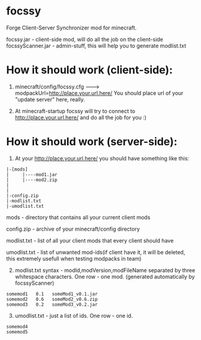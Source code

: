 focssy
======

Forge Client-Server Synchronizer mod for minecraft.

focssy.jar - client-side mod, will do all the job on the client-side
focssyScanner.jar - admin-stuff, this will help you to generate modlist.txt

How it should work (client-side):
======
1) minecraft/config/focssy.cfg
---> modpackUrl=http://place.your.url.here/
You should place url of your "update server" here, really.

2) At minecraft-startup focssy will try to connect to http://place.your.url.here/ and do all the job for you :)


How it should work (server-side):
======
1) At your http://place.your.url.here/ you should have something like this:
```
|-[mods]
|     |----mod1.jar
|     |----mod2.zip
|
|
|-config.zip
|-modlist.txt
|-umodlist.txt

```
mods - directory that contains all your current client mods

config.zip - archive of your minecraft/config directory

modlist.txt - list of all your client mods that every client should have

umodlist.txt - list of unwanted mod-ids(if client have it, it will be deleted, this extremely usefull when testing modpacks in team)


2) modlist.txt syntax - modId,modVersion,modFileName separated by three whitespace characters. One row - one mod.
(generated automatically by focssyScanner)
```
somemod1   0.1   someMod1_v0.1.jar
somemod2   0.6   someMod2_v0.6.zip
somemod3   0.2   someMod3_v0.2.jar
```
3) umodlist.txt - just a list of ids. One row - one id.
```
somemod4
somemod5
